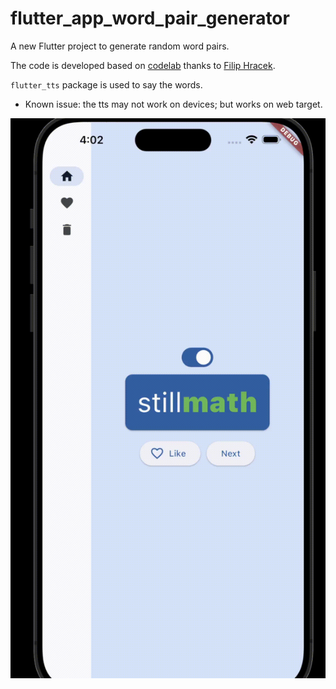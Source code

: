 # flutter_app_word_pair_generator

A new Flutter project to generate random word pairs.


The code is developed based on [codelab](https://docs.flutter.dev/get-started/codelab) thanks to [Filip Hracek](https://github.com/filiph).

`flutter_tts` package is used to say the words. 
   - Known issue: the tts may not work on devices; but works on web target.   

<img alt="screen play image" src="img/screen_play.gif">
